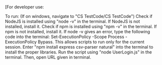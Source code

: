 [For developer use:

To run: 
(If on windows, navigate to "CS TestCode/CS TestCode") 
Check if NodeJS is installed using "node -v" in the terminal. 
If NodeJS is not installed, install it. 
Check if npm is installed using "npm -v" in the terminal.
If npm is not installed, install it. 
If node -v gives an error, type the following code into the terminal: Set-ExecutionPolicy -Scope Process -ExecutionPolicy Bypass. This allows scripts to run only for the current session. 
Enter "npm install express csv-parser natural" into the terminal to install the proper libraries. 
Run the script using "node UserLogin.js" in the terminal. 
Then, open URL given in terminal. 